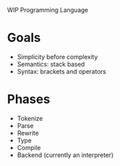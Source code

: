 WIP Programming Language

# Goals
- Simplicity before complexity
- Semantics: stack based
- Syntax: brackets and operators

# Phases
- Tokenize
- Parse
- Rewrite
- Type
- Compile
- Backend (currently an interpreter)
